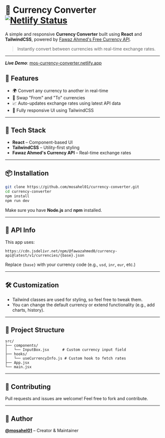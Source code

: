 
# 💱 Currency Converter [![Netlify Status](https://api.netlify.com/api/v1/badges/6e1babd7-1f28-4bd7-aca3-a097d8a3cfd8/deploy-status)](https://app.netlify.com/projects/mos-currency-converter/deploys)

A simple and responsive **Currency Converter** built using **React** and **TailwindCSS**,
powered by [Fawaz Ahmed's Free Currency API](https://github.com/fawazahmed0/currency-api).

> Instantly convert between currencies with real-time exchange rates.

---
__*Live Demo*__: [mos-currency-converter.netlify.app](https://mos-currency-converter.netlify.app/) 

## 🚀 Features

- 🌍 Convert any currency to another in real-time
- 🔄 Swap "From" and "To" currencies
- 📈 Auto-updates exchange rates using latest API data
- 💅 Fully responsive UI using TailwindCSS

---

## 🧰 Tech Stack

- **React** – Component-based UI
- **TailwindCSS** – Utility-first styling
- **Fawaz Ahmed's Currency API** – Real-time exchange rates

---

## 📦 Installation

```bash
git clone https://github.com/mosahel01/currency-converter.git
cd currency-converter
npm install
npm run dev
````

Make sure you have **Node.js** and **npm** installed.

---

## 🔗 API Info

This app uses:

```
https://cdn.jsdelivr.net/npm/@fawazahmed0/currency-api@latest/v1/currencies/{base}.json
```

Replace `{base}` with your currency code (e.g., `usd`, `inr`, `eur`, etc.)

---

## 🛠️ Customization

* Tailwind classes are used for styling, so feel free to tweak them.
* You can change the default currency or extend functionality (e.g., add charts, history).

---

## 📂 Project Structure

```
src/
├── components/
│   └── InputBox.jsx      # Custom currency input field
├── hooks/
│   └── useCurrencyInfo.js # Custom hook to fetch rates
├── App.jsx
└── main.jsx
```

---

## 🤝 Contributing

Pull requests and issues are welcome! Feel free to fork and contribute.

---

## 👤 Author

**[@mosahel01](https://github.com/mosahel01)** – Creator & Maintainer
